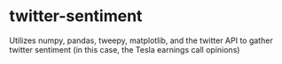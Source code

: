 # twitter-sentiment

Utilizes numpy, pandas, tweepy, matplotlib, and the twitter API to gather twitter sentiment (in this case, the Tesla earnings call opinions)
